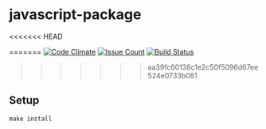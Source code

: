 # javascript-package

<<<<<<< HEAD

=======
[![Code Climate](https://codeclimate.com/github/hexlet-boilerplates/javascript-package/badges/gpa.svg)](https://codeclimate.com/github/hexlet-boilerplates/javascript-package)
[![Issue Count](https://codeclimate.com/github/hexlet-boilerplates/javascript-package/badges/issue_count.svg)](https://codeclimate.com/github/hexlet-boilerplates/javascript-package)
[![Build Status](https://travis-ci.org/hexlet-boilerplates/javascript-package.svg?branch=master)](https://travis-ci.org/hexlet-boilerplates/javascript-package)
>>>>>>> aa39fc60138c1e2c50f5096d67ee524e0733b081

## Setup

```
make install
```
